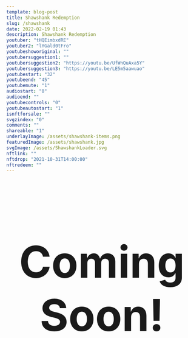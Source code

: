 ```yaml
---
template: blog-post
title: Shawshank Redemption
slug: /shawshank
date: 2022-02-19 01:43
description: Shawshank Redemption
youtuber: "tHQEimbxdRE"
youtuber2: "lYGald0tFro"
youtubeshoworiginal: ""
youtubersuggestion1: ""
youtubersuggestion2: "https://youtu.be/UfWnQuAxa5Y"
youtubersuggestion3: "https://youtu.be/LE5m5aawuao"
youtubestart: "32"
youtubeend: "45"
youtubemute: "1"
audiostart: "0"
audioend: ""
youtubecontrols: "0"
youtubeautostart: "1"
isnftforsale: ""
svgzindex: "0"
comments: ""
shareable: "1"
underlayImage: /assets/shawshank-items.png
featuredImage: /assets/shawshank.jpg
svgImage: /assets/ShawshankLoader.svg
nftlink: ""
nftdrop: "2021-10-31T14:00:00"
nftredeem: ""
---
```





<h2 class="tronText" style="display:grid; place-content:center; text-align:center; font-size:12vw;">
        <div class="">Coming Soon!</div>
      </h2>









 

 

<!-- lYGald0tFro SOUNDTRACK 45> -->
<!-- qzuM2XTnpSA OPERA 32-45 -->